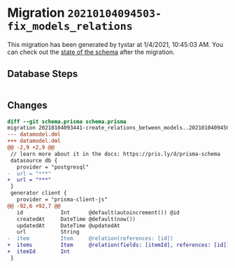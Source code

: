 # Migration `20210104094503-fix_models_relations`

This migration has been generated by tystar at 1/4/2021, 10:45:03 AM.
You can check out the [state of the schema](./schema.prisma) after the migration.

## Database Steps

```sql

```

## Changes

```diff
diff --git schema.prisma schema.prisma
migration 20210104093441-create_relations_between_models..20210104094503-fix_models_relations
--- datamodel.dml
+++ datamodel.dml
@@ -2,9 +2,9 @@
 // learn more about it in the docs: https://pris.ly/d/prisma-schema
 datasource db {
   provider = "postgresql"
-  url = "***"
+  url = "***"
 }
 generator client {
   provider = "prisma-client-js"
@@ -92,6 +92,7 @@
   id            Int      @default(autoincrement()) @id
   createdAt     DateTime @default(now())
   updatedAt     DateTime @updatedAt
   url           String
-  item          Item     @relation(references: [id])
+  items         Item     @relation(fields: [itemId], references: [id])
+  itemId        Int
 }
```


